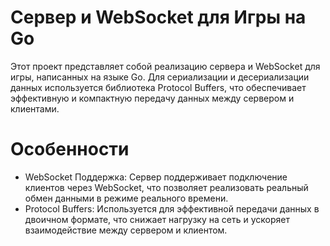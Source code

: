 # Сервер и WebSocket для Игры на Go
Этот проект представляет собой реализацию сервера и WebSocket для игры, написанных на языке Go. Для сериализации и десериализации данных используется библиотека Protocol Buffers, что обеспечивает эффективную и компактную передачу данных между сервером и клиентами.

# Особенности
- WebSocket Поддержка: Сервер поддерживает подключение клиентов через WebSocket, что позволяет реализовать реальный обмен данными в режиме реального времени.
- Protocol Buffers: Используется для эффективной передачи данных в двоичном формате, что снижает нагрузку на сеть и ускоряет взаимодействие между сервером и клиентом.
